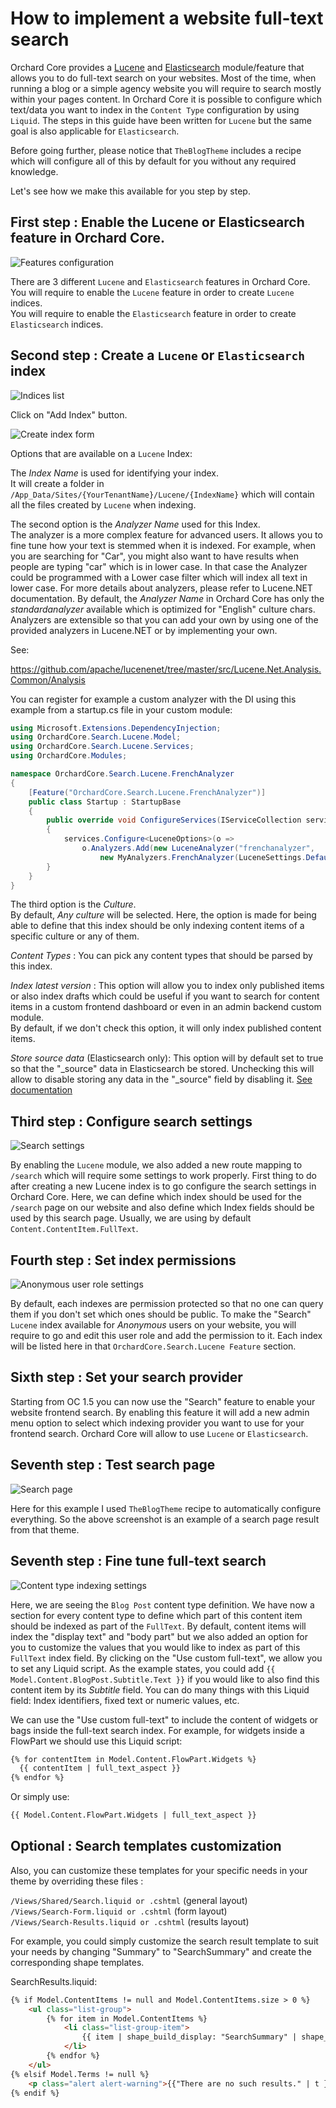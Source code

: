 # How to implement a website full-text search

Orchard Core provides a [Lucene](../../reference/modules/Lucene/README.md) and [Elasticsearch](../../reference/modules/Elasticsearch/README.md) module/feature that allows you to do full-text search on your websites. Most of the time, when running a blog or a simple agency website you will require to search mostly within your pages content. 
In Orchard Core it is possible to configure which text/data you want to index in the `Content Type` configuration by using `Liquid`. The steps in this guide have been written for `Lucene` but the same goal is also applicable for `Elasticsearch`.

Before going further, please notice that `TheBlogTheme` includes a recipe which will configure all of this by default for you without any required knowledge.  

Let's see how we make this available for you step by step.

## First step : Enable the Lucene or Elasticsearch feature in Orchard Core.

![Features configuration](images/1.jpg)

There are 3 different `Lucene` and `Elasticsearch` features in Orchard Core.  
You will require to enable the `Lucene` feature in order to create `Lucene` indices.  
You will require to enable the `Elasticsearch` feature in order to create `Elasticsearch` indices.

## Second step : Create a `Lucene` or `Elasticsearch` index

![Indices list](images/2.jpg)

Click on "Add Index" button.

![Create index form](images/3.jpg)

Options that are available on a `Lucene` Index:

The *Index Name* is used for identifying your index.  
It will create a folder in `/App_Data/Sites/{YourTenantName}/Lucene/{IndexName}` which will contain all the files created by `Lucene` when indexing. 

The second option is the *Analyzer Name* used for this Index.  
The analyzer is a more complex feature for advanced users. It allows you to fine tune how your text is stemmed when it is indexed. For example, when you are searching for "Car", you might also want to have results when people are typing "car" which is in lower case. In that case the Analyzer could be programmed with a Lower case filter which will index all text in lower case. For more details about analyzers, please refer to Lucene.NET documentation. By default, the *Analyzer Name* in Orchard Core has only the *standardanalyzer* available which is optimized for "English" culture chars. Analyzers are extensible so that you can add your own by using one of the provided analyzers in Lucene.NET or by implementing your own.  

See:

https://github.com/apache/lucenenet/tree/master/src/Lucene.Net.Analysis.Common/Analysis

You can register for example a custom analyzer with the DI using this example from a startup.cs file in your custom module: 

```csharp
using Microsoft.Extensions.DependencyInjection;
using OrchardCore.Search.Lucene.Model;
using OrchardCore.Search.Lucene.Services;
using OrchardCore.Modules;

namespace OrchardCore.Search.Lucene.FrenchAnalyzer
{
    [Feature("OrchardCore.Search.Lucene.FrenchAnalyzer")]
    public class Startup : StartupBase
    {
        public override void ConfigureServices(IServiceCollection services)
        {
            services.Configure<LuceneOptions>(o =>
                o.Analyzers.Add(new LuceneAnalyzer("frenchanalyzer",
                    new MyAnalyzers.FrenchAnalyzer(LuceneSettings.DefaultVersion))));
        }
    }
}
```

The third option is the *Culture*.  
By default, *Any culture* will be selected. Here, the option is made for being able to define that this index should be only indexing content items of a specific culture or any of them.

*Content Types* : You can pick any content types that should be parsed by this index.

*Index latest version* : This option will allow you to index only published items or also index drafts which could be useful if you want to search for content items in a custom frontend dashboard or even in an admin backend custom module.  
By default, if we don't check this option, it will only index published content items.

*Store source data* (Elasticsearch only): This option will by default set to true so that the "_source" data in Elasticsearch be stored. Unchecking this will allow to disable storing any data in the "_source" field by disabling it. [See documentation](https://www.elastic.co/guide/en/elasticsearch/reference/current/mapping-source-field.html#disable-source-field)



## Third step : Configure search settings

![Search settings](images/4.jpg)

By enabling the `Lucene` module, we also added a new route mapping to `/search` which will require some settings to work properly. First thing to do after creating a new Lucene index is to go configure the search settings in Orchard Core. Here, we can define which index should be used for the `/search` page on our website and also define which Index fields should be used by this search page. Usually, we are using by default `Content.ContentItem.FullText`.

## Fourth step : Set index permissions

![Anonymous user role settings](images/5.jpg)

By default, each indexes are permission protected so that no one can query them if you don't set which ones should be public. To make the "Search" `Lucene` index available for *Anonymous* users on your website, you will require to go and edit this user role and add the permission to it. Each index will be listed here in that `OrchardCore.Search.Lucene Feature` section.

## Sixth step : Set your search provider

Starting from OC 1.5 you can now use the "Search" feature to enable your website frontend search. By enabling this feature it will add a new admin menu option to select which indexing provider you want to use for your frontend search. Orchard Core will allow to use `Lucene` or `Elasticsearch`.

## Seventh step : Test search page

![Search page](images/6.jpg)

Here for this example I used `TheBlogTheme` recipe to automatically configure everything. So the above screenshot is an example of a search page result from that theme.

## Seventh step : Fine tune full-text search

![Content type indexing settings](images/7.jpg)

Here, we are seeing the `Blog Post` content type definition. We have now a section for every content type to define which part of this content item should be indexed as part of the `FullText`. By default, content items will index the "display text" and "body part" but we also added an option for you to customize the values that you would like to index as part of this `FullText` index field. By clicking on the "Use custom full-text", we allow you to set any Liquid script. As the example states, you could add `{{ Model.Content.BlogPost.Subtitle.Text }}` if you would like to also find this content item by its *Subtitle* field. You can do many things with this Liquid field: Index identifiers, fixed text or numeric values, etc.

We can use the "Use custom full-text" to include the content of widgets or bags inside the full-text search index. For example, for widgets inside a FlowPart we should use this Liquid script:

```html
{% for contentItem in Model.Content.FlowPart.Widgets %}
  {{ contentItem | full_text_aspect }}
{% endfor %}
```

Or simply use:

```html
{{ Model.Content.FlowPart.Widgets | full_text_aspect }}
```

## Optional : Search templates customization

Also, you can customize these templates for your specific needs in your theme by overriding these files : 

`/Views/Shared/Search.liquid or .cshtml` (general layout)  
`/Views/Search-Form.liquid or .cshtml` (form layout)  
`/Views/Search-Results.liquid or .cshtml` (results layout)   

For example, you could simply customize the search result template to suit your needs by changing "Summary" to "SearchSummary" and create the corresponding shape templates.

SearchResults.liquid: 
```html
{% if Model.ContentItems != null and Model.ContentItems.size > 0 %}
    <ul class="list-group">
        {% for item in Model.ContentItems %}
            <li class="list-group-item">
                {{ item | shape_build_display: "SearchSummary" | shape_render }}
            </li>
        {% endfor %}
    </ul>
{% elsif Model.Terms != null %}
    <p class="alert alert-warning">{{"There are no such results." | t }}</p>
{% endif %}
```
